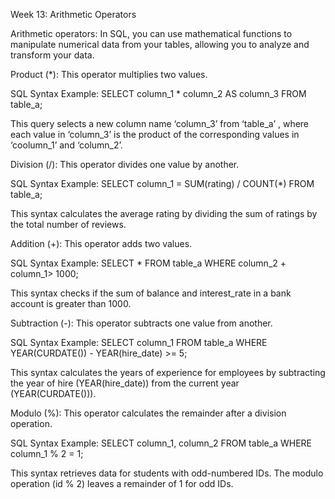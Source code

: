 Week 13: Arithmetic Operators

Arithmetic operators: In SQL, you can use mathematical functions to manipulate numerical data from your tables, allowing you to analyze and transform your data.

Product  (*): This operator multiplies two values.

SQL Syntax Example:
SELECT column_1 * column_2 AS column_3
FROM table_a;

This query selects a new column name ‘column_3’ from ‘table_a’ , where each value in ‘column_3’ is the product of the corresponding values in ‘coolumn_1’ and ‘column_2’. 

Division (/): This operator divides one value by another.

SQL Syntax Example:
SELECT column_1 = SUM(rating) / COUNT(*)
FROM table_a;

This syntax calculates the average rating by dividing the sum of ratings by the total number of reviews.

Addition (+): This operator adds two values.

SQL Syntax Example:
SELECT *
FROM table_a
WHERE column_2 + column_1> 1000;

This syntax checks if the sum of balance and interest_rate in a bank account is greater than 1000.

Subtraction (-): This operator subtracts one value from another.

SQL Syntax Example:
SELECT column_1
FROM table_a
WHERE YEAR(CURDATE()) - YEAR(hire_date) >= 5;

This syntax calculates the years of experience for employees by subtracting the year of hire (YEAR(hire_date)) from the current year (YEAR(CURDATE())).


Modulo (%): This operator calculates the remainder after a division operation.

SQL Syntax Example:
SELECT column_1, column_2
FROM table_a
WHERE column_1 % 2 = 1;

This syntax retrieves data for students with odd-numbered IDs. The modulo operation (id % 2) leaves a remainder of 1 for odd IDs.
